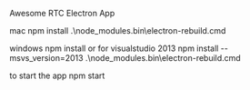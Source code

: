 Awesome RTC Electron App

mac
npm install
.\node_modules\.bin\electron-rebuild.cmd

windows
npm install
or for visualstudio 2013
npm install --msvs_version=2013
.\node_modules\.bin\electron-rebuild.cmd

to start the app
npm start